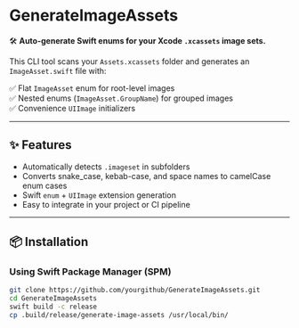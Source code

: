 # GenerateImageAssets

🛠 **Auto-generate Swift enums for your Xcode `.xcassets` image sets.**

This CLI tool scans your `Assets.xcassets` folder and generates an `ImageAsset.swift` file with:

✅ Flat `ImageAsset` enum for root-level images  
✅ Nested enums (`ImageAsset.GroupName`) for grouped images  
✅ Convenience `UIImage` initializers

---

## ✨ Features

- Automatically detects `.imageset` in subfolders
- Converts snake_case, kebab-case, and space names to camelCase enum cases
- Swift `enum` + `UIImage` extension generation
- Easy to integrate in your project or CI pipeline

---

## 📦 Installation

### Using Swift Package Manager (SPM)

```bash
git clone https://github.com/yourgithub/GenerateImageAssets.git
cd GenerateImageAssets
swift build -c release
cp .build/release/generate-image-assets /usr/local/bin/
